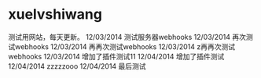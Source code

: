 xuelvshiwang
============
测试用网站，每天更新。
12/03/2014 测试服务器webhooks
12/03/2014 再次测试webhooks
12/03/2014 再再次测试webhooks
12/03/2014 z再再次测试webhooks
12/03/2014 增加了插件测试11
12/04/2014 增加了插件测试
12/04/2014 zzzzzooo
12/04/2014 最后测试